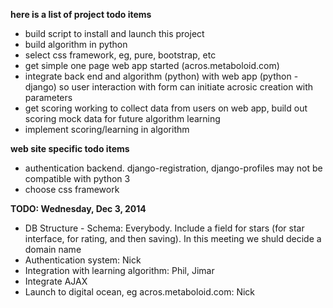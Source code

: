 <!---
markdown syntax: http://daringfireball.net/projects/markdown/syntax
-->

**here is a list of project todo items**

- build script to install and launch this project
- build algorithm in python
- select css framework, eg, pure, bootstrap, etc
- get simple one page web app started (acros.metaboloid.com)
- integrate back end and algorithm (python) with web app (python - django) so user interaction with form can initiate acrosic creation with parameters
- get scoring working to collect data from users on web app, build out scoring mock data for future algorithm learning
- implement scoring/learning in algorithm

**web site specific todo items**

- authentication backend. django-registration, django-profiles may not be compatible with python 3
- choose css framework

**TODO: Wednesday, Dec 3, 2014**

- DB Structure - Schema: Everybody. Include a field for stars (for star interface, for rating, and then saving). In this meeting we shuld decide a domain name
- Authentication system: Nick
- Integration with learning algorithm: Phil, Jimar
- Integrate AJAX
- Launch to digital ocean, eg acros.metaboloid.com: Nick